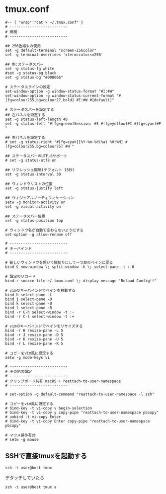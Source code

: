 # tmux.conf

	#-- { "wrap":"cat > ~/.tmux.conf" }
	# --------------------------
	# 画面
	# --------------------------
	
	## 256色端末の使用
	set -g default-terminal "screen-256color"
	set -g terminal-overrides 'xterm:colors=256'
	
	## 色:ステータスバー
	set -g status-fg white
	#set -g status-bg black
	set -g status-bg "#000066"
	
	# ステータスラインの設定 
	set-window-option -g window-status-format "#I:#W"
	set-window-option -g window-status-current-format "#[fg=colour255,bg=colour27,bold] #I:#W #[default]"
	
	# ステータスバーを設定する
	## 左パネルを設定する
	set -g status-left-length 40
	set -g status-left "#[fg=green]Session: #S #[fg=yellow]#I #[fg=cyan]#P "
	
	## 右パネルを設定する
	# set -g status-right "#[fg=cyan][%Y-%m-%d(%a) %H:%M] #[fg=colour255,bg=colour75] #H "
	
	## ステータスバーのUTF-8サポート
	# set -g status-utf8 on
	
	## リフレッシュ間隔(デフォルト 15秒)
	set -g status-interval 30
	
	## ウィンドウリストの位置
	set -g status-justify left
	
	## ヴィジュアルノーティフィケーション
	setw -g monitor-activity on
	set -g visual-activity on
	
	## ステータスバー位置
	set -g status-position top
	
	# ウィンドウ名が自動で変わらないようにする
	set-option -g allow-rename off
	
	# --------------------------
	# キーバインド
	# --------------------------

	# 新しいウィンドウを開いて縦割りにして一つ目のペインに戻る
	bind C new-window \; split-window -h \; select-pane -t :.0
	
	# 設定のリロード
	bind r source-file ~/.tmux.conf \; display-message "Reload Config!!"

	# vimのキーバインドでペインを移動する
	bind h select-pane -L
	bind j select-pane -D
	bind k select-pane -U
	bind l select-pane -R
	bind -r C-h select-window -t :-
	bind -r C-l select-window -t :+
	
	# vimのキーバインドでペインをリサイズする
	bind -r H resize-pane -L 5
	bind -r J resize-pane -D 5
	bind -r K resize-pane -U 5
	bind -r L resize-pane -R 5

	# コピーをvim風に設定する
	setw -g mode-keys vi

	# --------------------------
	# その他の設定
	# --------------------------
	# クリップボード共有 macOS + reattach-to-user-namespace
	# --------------------------

	# set-option -g default-command "reattach-to-user-namespace -l zsh"

	# コピーをvim風に設定する
	# bind-key -t vi-copy v begin-selection
	# bind-key -t vi-copy y copy-pipe "reattach-to-user-namespace pbcopy"
	# unbind -t vi-copy Enter
	# bind-key -t vi-copy Enter copy-pipe "reattach-to-user-namespace pbcopy"

	# マウス操作有効
	# setw -g mouse

## SSHで直接tmuxを起動する

	ssh -t user@host tmux

デタッチしていたら

	ssh -t user@host tmux a


